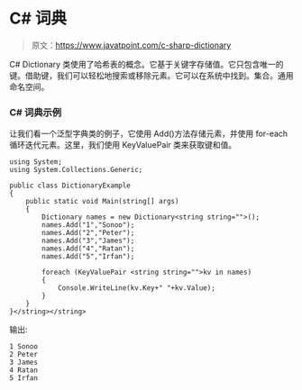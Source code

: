# C# 词典

> 原文：<https://www.javatpoint.com/c-sharp-dictionary>

C# Dictionary <tkey tvalue="">类使用了哈希表的概念。它基于关键字存储值。它只包含唯一的键。借助键，我们可以轻松地搜索或移除元素。它可以在系统中找到。集合。通用命名空间。</tkey>

### C# 词典<tkey tvalue="">示例</tkey>

让我们看一个泛型字典<tkey tvalue="">类的例子，它使用 Add()方法存储元素，并使用 for-each 循环迭代元素。这里，我们使用 KeyValuePair 类来获取键和值。</tkey>

```
using System;
using System.Collections.Generic;

public class DictionaryExample
{
    public static void Main(string[] args)
    {
        Dictionary names = new Dictionary<string string="">();
        names.Add("1","Sonoo");
        names.Add("2","Peter");
        names.Add("3","James");
        names.Add("4","Ratan");
        names.Add("5","Irfan");

        foreach (KeyValuePair <string string="">kv in names)
        {
            Console.WriteLine(kv.Key+" "+kv.Value);
        }
    }
}</string></string> 
```

输出:

```
1 Sonoo
2 Peter
3 James
4 Ratan
5 Irfan

```